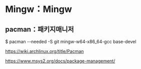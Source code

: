 # Mingw：Mingw

## pacman：패키지매니저

$ pacman --needed -S git mingw-w64-x86_64-gcc base-devel

https://wiki.archlinux.org/title/Pacman

https://www.msys2.org/docs/package-management/
